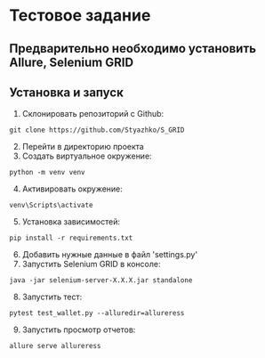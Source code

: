 # Тестовое задание
## Предварительно необходимо установить Allure, Selenium GRID
## Установка и запуск
1. Склонировать репозиторий с Github:
````
git clone https://github.com/Styazhko/S_GRID
````
2. Перейти в директорию проекта
3. Создать виртуальное окружение:
````
python -m venv venv
````
4. Активировать окружение: 
````
venv\Scripts\activate
````
5. Установка зависимостей:
```
pip install -r requirements.txt
```
6. Добавить нужные данные в файл 'settings.py'
7. Запустить Selenium GRID в консоле:
```
java -jar selenium-server-X.X.X.jar standalone
```
8. Запустить тест:
```
pytest test_wallet.py --alluredir=allureress
```
9. Запустить просмотр отчетов:
```
allure serve allureress
```